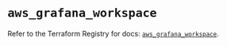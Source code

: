 # `aws_grafana_workspace`

Refer to the Terraform Registry for docs: [`aws_grafana_workspace`](https://registry.terraform.io/providers/hashicorp/aws/6.3.0/docs/resources/grafana_workspace).
